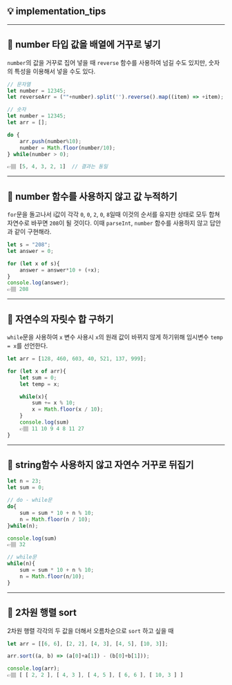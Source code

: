 ## 💡 implementation_tips

---
## 📍 number 타입 값을 배열에 거꾸로 넣기
`number`의 값을 거꾸로 집어 넣을 때 `reverse` 함수를 사용하여 넘길 수도 있지만, 숫자의 특성을 이용해서 넣을 수도 있다.

```javascript
// 문자열
let number = 12345;
let reverseArr = (""+number).split('').reverse().map((item) => +item);

// 숫자
let number = 12345;
let arr = [];

do {
    arr.push(number%10);
    number = Math.floor(number/10);
} while(number > 0);

👉🏽 [5, 4, 3, 2, 1]  // 결과는 동일
```

---
## 📍 number 함수를 사용하지 않고 값 누적하기
`for`문을 돌고나서 i값이 각각 `0`, `0`, `2`, `0`, `8`일때 이것의 순서를 유지한 상태로 모두 합쳐 자연수로 바꾸면 `208`이 될 것이다. 이때 `parseInt`, `number` 함수를 사용하지 않고 답안과 같이 구현해라.

```javascript
let s = "208";
let answer = 0;

for (let x of s){
    answer = answer*10 + (+x);
}
console.log(answer);
👉🏽 208
```

---
## 📍 자연수의 자릿수 합 구하기
`while`문을 사용하여 `x` 변수 사용시 `x`의 원래 값이 바뀌지 않게 하기위해 임시변수 `temp = x`를 선언한다.

```javascript
let arr = [128, 460, 603, 40, 521, 137, 999];

for (let x of arr){
    let sum = 0;
    let temp = x;

    while(x){
        sum += x % 10;
        x = Math.floor(x / 10);
    }
    console.log(sum)
    👉🏽 11 10 9 4 8 11 27 
}
```

---
## 📍 string함수 사용하지 않고 자연수 거꾸로 뒤집기
```javascript
let n = 23;
let sum = 0;

// do - while문
do{
    sum = sum * 10 + n % 10;
    n = Math.floor(n / 10);
}while(n);

console.log(sum)
👉🏽 32

// while문
while(n){
    sum = sum * 10 + n % 10;
    n = Math.floor(n/10);
}
```

---
## 📍 2차원 행렬 sort
2차원 행렬 각각의 두 값을 더해서 오름차순으로 `sort` 하고 싶을 때

```javascript
let arr = [[6, 6], [2, 2], [4, 3], [4, 5], [10, 3]];

arr.sort((a, b) => (a[0]+a[1]) - (b[0]+b[1]));

console.log(arr);
👉🏽 [ [ 2, 2 ], [ 4, 3 ], [ 4, 5 ], [ 6, 6 ], [ 10, 3 ] ]
```
